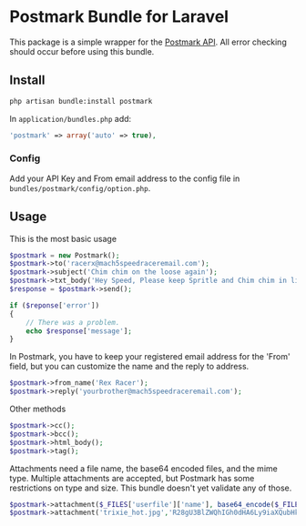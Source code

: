 # Postmark Bundle for Laravel #

This package is a simple wrapper for the [Postmark API](http://developer.postmarkapp.com/developer-build.html).  All error checking should occur before using this bundle.

## Install ##

```bash
php artisan bundle:install postmark
```

In ``application/bundles.php`` add:

```php
'postmark' => array('auto' => true),
```

### Config ###

Add your API Key and From email address to the config file in ``bundles/postmark/config/option.php``.

## Usage ##

This is the most basic usage

```php
$postmark = new Postmark();
$postmark->to('racerx@mach5speedraceremail.com');
$postmark->subject('Chim chim on the loose again');
$postmark->txt_body('Hey Speed, Please keep Spritle and Chim chim in line. Love, Racer X.');
$response = $postmark->send();

if ($reponse['error']) 
{
	// There was a problem.
	echo $response['message'];
}
```

In Postmark, you have to keep your registered email address for the 'From' field, but you can customize the name and the reply to address.

```php
$postmark->from_name('Rex Racer');
$postmark->reply('yourbrother@mach5speedraceremail.com');
```

Other methods

```php
$postmark->cc();
$postmark->bcc();
$postmark->html_body();
$postmark->tag();
```

Attachments need a file name, the base64 encoded files, and the mime type. Multiple attachments are accepted, but Postmark has some restrictions on type and size. This bundle doesn't yet validate any of those.

```php
$postmark->attachment($_FILES['userfile']['name'], base64_encode($_FILES['userfile']['tmp_name'], $_FILES['userfile']['type']));
$postmark->attachment('trixie_hot.jpg','R28gU3BlZWQhIGh0dHA6Ly9iaXQubHkvT2xTSGhz','image/jpeg');
``` 